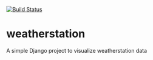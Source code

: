 [![Build Status](https://travis-ci.org/imscaradh/weatherstation.svg?branch=master)](https://travis-ci.org/imscaradh/weatherstation)

# weatherstation
A simple Django project to visualize weatherstation data
